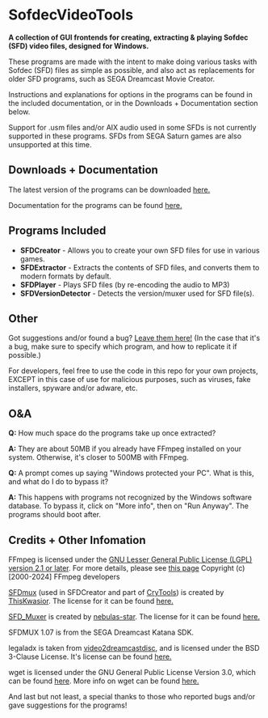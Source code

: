 # SofdecVideoTools
**A collection of GUI frontends for creating, extracting & playing Sofdec (SFD) video files, designed for Windows.**

These programs are made with the intent to make doing various tasks with Sofdec (SFD) files as simple as possible, and also act as replacements for older SFD programs, such as SEGA Dreamcast Movie Creator.

Instructions and explanations for options in the programs can be found in the included documentation, or in the Downloads + Documentation section below.

Support for .usm files and/or AIX audio used in some SFDs is not currently supported in these programs. SFDs from SEGA Saturn games are also unsupported at this time.

## Downloads + Documentation

The latest version of the programs can be downloaded [here.](https://github.com/Firebow59/SofdecVideoTools/releases/latest)

Documentation for the programs can be found [here.](https://github.com/Firebow59/SofdecVideoTools/blob/main/resource/docs/documentation.pdf)

## Programs Included

- **SFDCreator** - Allows you to create your own SFD files for use in various games.
- **SFDExtractor** - Extracts the contents of SFD files, and converts them to modern formats by default.
- **SFDPlayer** - Plays SFD files (by re-encoding the audio to MP3)
- **SFDVersionDetector** - Detects the version/muxer used for SFD file(s).

## Other
Got suggestions and/or found a bug? [Leave them here!](https://github.com/Firebow59/SofdecVideoTools/issues) (In the case that it's a bug, make sure to specify which program, and how to replicate it if possible.)

For developers, feel free to use the code in this repo for your own projects, EXCEPT in this case of use for malicious purposes, such as viruses, fake installers, spyware and/or adware, etc.

## O&A
**Q:** How much space do the programs take up once extracted?

**A:** They are about 50MB if you already have FFmpeg installed on your system. Otherwise, it's closer to 500MB with FFmpeg.


**Q:** A prompt comes up saying "Windows protected your PC". What is this, and what do I do to bypass it?

**A:** This happens with programs not recognized by the Windows software database. To bypass it, click on "More info", then on "Run Anyway". The programs should boot after.

## Credits + Other Infomation
FFmpeg is licensed under the [GNU Lesser General Public License (LGPL) version 2.1 or later](https://www.gnu.org/licenses/old-licenses/lgpl-2.1.html).
For more details, please see [this page](https://www.ffmpeg.org/legal.html)
Copyright (c) [2000-2024] FFmpeg developers

[SFDmux](https://github.com/ThisKwasior/CryTools/tree/master) (used in SFDCreator and part of [CryTools](https://github.com/ThisKwasior/CryTools)) is created by [ThisKwasior](https://github.com/ThisKwasior). The license for it can be found [here.](https://github.com/ThisKwasior/CryTools/blob/master/LICENSE) 

[SFD_Muxer](https://github.com/nebulas-star/SFD_Muxer) is created by [nebulas-star](https://github.com/nebulas-star). The license for it can be found [here.](https://github.com/nebulas-star/SFD_Muxer/blob/main/LICENSE)

SFDMUX 1.07 is from the SEGA Dreamcast Katana SDK.

legaladx is taken from [video2dreamcastdisc](https://github.com/alex-free/video2dreamcastdisc/), and is licensed under the BSD 3-Clause License. It's license can be found [here.](https://github.com/alex-free/video2dreamcastdisc/blob/master/licenses/legaladx.txt)

wget is licensed under the GNU General Public License Version 3.0, which can be found [here](https://www.gnu.org/licenses/gpl-3.0.txt). More info on wget can be found [here.](https://www.gnu.org/software/wget/)

And last but not least, a special thanks to those who reported bugs and/or gave suggestions for the programs!
